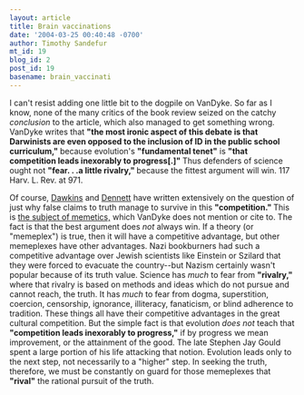 ```yaml
---
layout: article
title: Brain vaccinations
date: '2004-03-25 00:40:48 -0700'
author: Timothy Sandefur
mt_id: 19
blog_id: 2
post_id: 19
basename: brain_vaccinati
---
```

I can't resist adding one little bit to the dogpile on VanDyke. So far as I know, none of the many critics of the book review seized on the catchy <i>conclusion </i>to the article, which also managed to get something wrong. VanDyke writes that <b>"the most ironic aspect of this debate is that Darwinists are even opposed to the inclusion of ID in the public school curriculum," </b>because evolution's <b>"fundamental tenet"</b> is <b>"that competition leads inexorably to progress[.]" </b>Thus defenders of science ought not <b>"fear. . .a little rivalry," </b>because the fittest argument will win. 117 Harv. L. Rev. at 971. 

Of course, <a href="http://www.rubinghscience.org/memetics/dawkinsmemes.html">Dawkins</a> and <a href="http://en.wikipedia.org/wiki/Daniel_Dennett">Dennett</a> have written extensively on the question of just why false claims to truth manage to survive in this <b>"competition." </b>This is <a href="http://pespmc1.vub.ac.be/MEMES.html">the subject of memetics,</a> which VanDyke does not mention or cite to. The fact is that the best argument does <i>not</i> always win. If a theory (or "memeplex") is true, then it will have a competitive advantage, but other memeplexes have other advantages. Nazi bookburners had such a competitive advantage over Jewish scientists like Einstein or Szilard that they were forced to evacuate the country--but Nazism certainly wasn't popular because of its truth value. Science has <i>much</i> to fear from <b>"rivalry," </b>where that rivalry is based on methods and ideas which do not pursue and cannot reach, the truth. It has <i>much </i>to fear from dogma, superstition, coercion, censorship, ignorance, illiteracy, fanaticism, or blind adherence to tradition. These things all have their competitive advantages in the great cultural competition. But the simple fact is that evolution <i>does not</i> teach that <b>"competition leads inexorably to progress,"</b> if by progress we mean improvement, or the attainment of the good. The late Stephen Jay Gould spent a large portion of his life attacking that notion. Evolution leads only to the next step, not necessarily to a "higher" step. In seeking the truth, therefore, we must be constantly on guard for those memeplexes that <b>"rival"</b> the rational pursuit of the truth.
